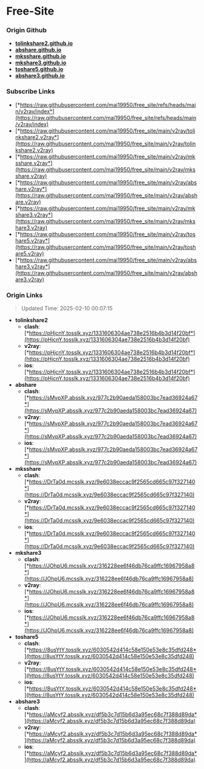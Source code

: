 # Free-Site

### Origin Github

- [**tolinkshare2.github.io**](https://github.com/tolinkshare2/tolinkshare2.github.io)
- [**abshare.github.io**](https://github.com/abshare/abshare.github.io)
- [**mksshare.github.io**](https://github.com/mksshare/mksshare.github.io)
- [**mkshare3.github.io**](https://github.com/mkshare3/mkshare3.github.io)
- [**toshare5.github.io**](https://github.com/toshare5/toshare5.github.io)
- [**abshare3.github.io**](https://github.com/abshare3/abshare3.github.io)

### Subscribe Links

- [*https://raw.githubusercontent.com/mai19950/free_site/refs/heads/main/v2ray/index*](https://raw.githubusercontent.com/mai19950/free_site/refs/heads/main/v2ray/index)
- [*https://raw.githubusercontent.com/mai19950/free_site/main/v2ray/tolinkshare2.v2ray*](https://raw.githubusercontent.com/mai19950/free_site/main/v2ray/tolinkshare2.v2ray)
- [*https://raw.githubusercontent.com/mai19950/free_site/main/v2ray/mksshare.v2ray*](https://raw.githubusercontent.com/mai19950/free_site/main/v2ray/mksshare.v2ray)
- [*https://raw.githubusercontent.com/mai19950/free_site/main/v2ray/abshare.v2ray*](https://raw.githubusercontent.com/mai19950/free_site/main/v2ray/abshare.v2ray)
- [*https://raw.githubusercontent.com/mai19950/free_site/main/v2ray/mkshare3.v2ray*](https://raw.githubusercontent.com/mai19950/free_site/main/v2ray/mkshare3.v2ray)
- [*https://raw.githubusercontent.com/mai19950/free_site/main/v2ray/toshare5.v2ray*](https://raw.githubusercontent.com/mai19950/free_site/main/v2ray/toshare5.v2ray)
- [*https://raw.githubusercontent.com/mai19950/free_site/main/v2ray/abshare3.v2ray*](https://raw.githubusercontent.com/mai19950/free_site/main/v2ray/abshare3.v2ray)

### Origin Links

> Updated Time: 2025-02-10 00:07:15

- **tolinkshare2**
  - **clash**: [*https://pHjcnY.tosslk.xyz/1331606304ae738e2516b4b3d14f20bf*](https://pHjcnY.tosslk.xyz/1331606304ae738e2516b4b3d14f20bf)
  - **v2ray**: [*https://pHjcnY.tosslk.xyz/1331606304ae738e2516b4b3d14f20bf*](https://pHjcnY.tosslk.xyz/1331606304ae738e2516b4b3d14f20bf)
  - **ios**: [*https://pHjcnY.tosslk.xyz/1331606304ae738e2516b4b3d14f20bf*](https://pHjcnY.tosslk.xyz/1331606304ae738e2516b4b3d14f20bf)
- **abshare**
  - **clash**: [*https://sMvpXP.absslk.xyz/977c2b90aeda158003bc7ead36924a67*](https://sMvpXP.absslk.xyz/977c2b90aeda158003bc7ead36924a67)
  - **v2ray**: [*https://sMvpXP.absslk.xyz/977c2b90aeda158003bc7ead36924a67*](https://sMvpXP.absslk.xyz/977c2b90aeda158003bc7ead36924a67)
  - **ios**: [*https://sMvpXP.absslk.xyz/977c2b90aeda158003bc7ead36924a67*](https://sMvpXP.absslk.xyz/977c2b90aeda158003bc7ead36924a67)
- **mksshare**
  - **clash**: [*https://DrTa0d.mcsslk.xyz/9e6038eccac9f2565cd665c97f327140*](https://DrTa0d.mcsslk.xyz/9e6038eccac9f2565cd665c97f327140)
  - **v2ray**: [*https://DrTa0d.mcsslk.xyz/9e6038eccac9f2565cd665c97f327140*](https://DrTa0d.mcsslk.xyz/9e6038eccac9f2565cd665c97f327140)
  - **ios**: [*https://DrTa0d.mcsslk.xyz/9e6038eccac9f2565cd665c97f327140*](https://DrTa0d.mcsslk.xyz/9e6038eccac9f2565cd665c97f327140)
- **mkshare3**
  - **clash**: [*https://JOhpU6.mcsslk.xyz/316228ee6f46db76ca9ffc16967958a8*](https://JOhpU6.mcsslk.xyz/316228ee6f46db76ca9ffc16967958a8)
  - **v2ray**: [*https://JOhpU6.mcsslk.xyz/316228ee6f46db76ca9ffc16967958a8*](https://JOhpU6.mcsslk.xyz/316228ee6f46db76ca9ffc16967958a8)
  - **ios**: [*https://JOhpU6.mcsslk.xyz/316228ee6f46db76ca9ffc16967958a8*](https://JOhpU6.mcsslk.xyz/316228ee6f46db76ca9ffc16967958a8)
- **toshare5**
  - **clash**: [*https://8usYtY.tosslk.xyz/6030542d414c58e150e53e8c35dfd248*](https://8usYtY.tosslk.xyz/6030542d414c58e150e53e8c35dfd248)
  - **v2ray**: [*https://8usYtY.tosslk.xyz/6030542d414c58e150e53e8c35dfd248*](https://8usYtY.tosslk.xyz/6030542d414c58e150e53e8c35dfd248)
  - **ios**: [*https://8usYtY.tosslk.xyz/6030542d414c58e150e53e8c35dfd248*](https://8usYtY.tosslk.xyz/6030542d414c58e150e53e8c35dfd248)
- **abshare3**
  - **clash**: [*https://aMcyf2.absslk.xyz/df5b3c7d15b6d3a95ec68c7f388d89da*](https://aMcyf2.absslk.xyz/df5b3c7d15b6d3a95ec68c7f388d89da)
  - **v2ray**: [*https://aMcyf2.absslk.xyz/df5b3c7d15b6d3a95ec68c7f388d89da*](https://aMcyf2.absslk.xyz/df5b3c7d15b6d3a95ec68c7f388d89da)
  - **ios**: [*https://aMcyf2.absslk.xyz/df5b3c7d15b6d3a95ec68c7f388d89da*](https://aMcyf2.absslk.xyz/df5b3c7d15b6d3a95ec68c7f388d89da)
